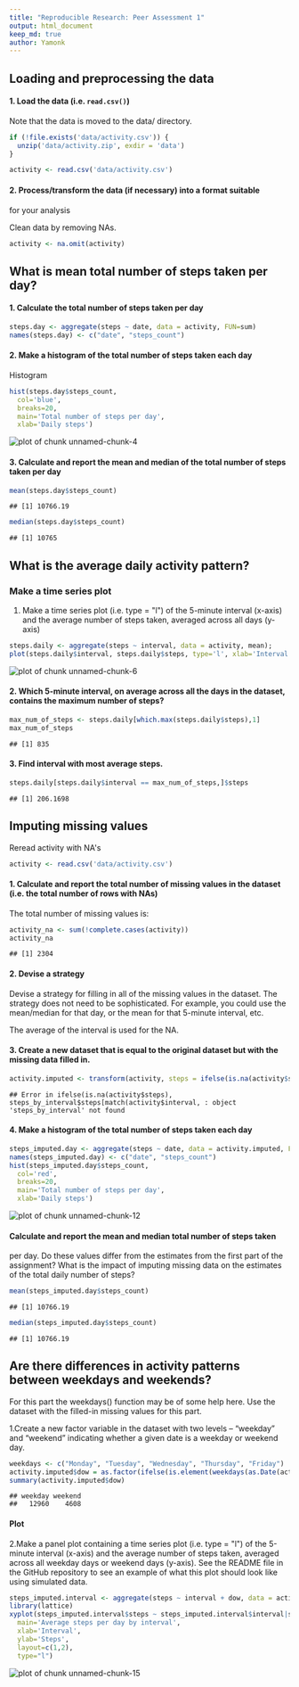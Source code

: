 ```yaml
---
title: "Reproducible Research: Peer Assessment 1"
output: html_document
keep_md: true
author: Yamonk
---
```


## Loading and preprocessing the data

#### 1. Load the data (i.e. `read.csv()`)

Note that the data is moved to the data/ directory.


```r
if (!file.exists('data/activity.csv')) {
  unzip('data/activity.zip', exdir = 'data')
} 

activity <- read.csv('data/activity.csv')
```
#### 2. Process/transform the data (if necessary) into a format suitable
for your analysis

Clean data by removing NAs.


```r
activity <- na.omit(activity)
```

## What is mean total number of steps taken per day?

#### 1. Calculate the total number of steps taken per day


```r
steps.day <- aggregate(steps ~ date, data = activity, FUN=sum)
names(steps.day) <- c("date", "steps_count")
```

#### 2. Make a histogram of the total number of steps taken each day

Histogram

```r
hist(steps.day$steps_count,
  col='blue',
  breaks=20,
  main='Total number of steps per day',
  xlab='Daily steps')
```

![plot of chunk unnamed-chunk-4](figure/unnamed-chunk-4-1.png) 

#### 3. Calculate and report the mean and median of the total number of steps taken per day


```r
mean(steps.day$steps_count)
```

```
## [1] 10766.19
```

```r
median(steps.day$steps_count)
```

```
## [1] 10765
```

## What is the average daily activity pattern?

### Make a time series plot

1. Make a time series plot (i.e. type = "l") of the 5-minute interval
(x-axis) and the average number of steps taken, averaged across all
days (y-axis)


```r
steps.daily <- aggregate(steps ~ interval, data = activity, mean);
plot(steps.daily$interval, steps.daily$steps, type='l', xlab='Interval', ylab='Number of steps', main='Daily Average activity')
```

![plot of chunk unnamed-chunk-6](figure/unnamed-chunk-6-1.png) 
#### 2. Which 5-minute interval, on average across all the days in the dataset, contains the maximum number of steps?


```r
max_num_of_steps <- steps.daily[which.max(steps.daily$steps),1]
max_num_of_steps
```

```
## [1] 835
```

#### 3. Find interval with most average steps.


```r
steps.daily[steps.daily$interval == max_num_of_steps,]$steps
```

```
## [1] 206.1698
```

## Imputing missing values

Reread activity with NA's


```r
activity <- read.csv('data/activity.csv')
```

#### 1. Calculate and report the total number of missing values in the dataset (i.e. the total number of rows with NAs)

The total number of missing values is:


```r
activity_na <- sum(!complete.cases(activity))
activity_na
```

```
## [1] 2304
```

#### 2. Devise a strategy

Devise a strategy for filling in all of the missing values in the
dataset. The strategy does not need to be sophisticated. For example,
you could use the mean/median for that day, or the mean for that
5-minute interval, etc.

The average of the interval is used for the NA.

#### 3. Create a new dataset that is equal to the original dataset but with the missing data filled in.


```r
activity.imputed <- transform(activity, steps = ifelse(is.na(activity$steps), steps_by_interval$steps[match(activity$interval, steps.daily$interval)], activity$steps))
```

```
## Error in ifelse(is.na(activity$steps), steps_by_interval$steps[match(activity$interval, : object 'steps_by_interval' not found
```

#### 4. Make a histogram of the total number of steps taken each day



```r
steps_imputed.day <- aggregate(steps ~ date, data = activity.imputed, FUN=sum)
names(steps_imputed.day) <- c("date", "steps_count")
hist(steps_imputed.day$steps_count,
  col='red',
  breaks=20,
  main='Total number of steps per day',
  xlab='Daily steps')
```

![plot of chunk unnamed-chunk-12](figure/unnamed-chunk-12-1.png) 

#### Calculate and report the mean and median total number of steps taken
per day. Do these values differ from the estimates from the first part
of the assignment? What is the impact of imputing missing data on the
estimates of the total daily number of steps?


```r
mean(steps_imputed.day$steps_count)
```

```
## [1] 10766.19
```

```r
median(steps_imputed.day$steps_count)
```

```
## [1] 10766.19
```

## Are there differences in activity patterns between weekdays and weekends?

For this part the weekdays() function may be of some help here. Use
the dataset with the filled-in missing values for this part.

1.Create a new factor variable in the dataset with two levels –
“weekday” and “weekend” indicating whether a given date is a weekday
or weekend day.



```r
weekdays <- c("Monday", "Tuesday", "Wednesday", "Thursday", "Friday")
activity.imputed$dow = as.factor(ifelse(is.element(weekdays(as.Date(activity.imputed$date)),weekdays), "weekday", "weekend"))
summary(activity.imputed$dow)
```

```
## weekday weekend 
##   12960    4608
```

#### Plot

2.Make a panel plot containing a time series plot (i.e. type = "l")
of the 5-minute interval (x-axis) and the average number of steps
taken, averaged across all weekday days or weekend days (y-axis). See
the README file in the GitHub repository to see an example of what
this plot should look like using simulated data.



```r
steps_imputed.interval <- aggregate(steps ~ interval + dow, data = activity.imputed, FUN=sum)
library(lattice)
xyplot(steps_imputed.interval$steps ~ steps_imputed.interval$interval|steps_imputed.interval$dow,
  main='Average steps per day by interval',
  xlab='Interval',
  ylab='Steps',
  layout=c(1,2),
  type="l")
```

![plot of chunk unnamed-chunk-15](figure/unnamed-chunk-15-1.png) 

